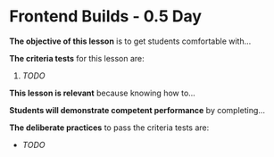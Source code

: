 
# Frontend Builds - 0.5 Day

**The objective of this lesson** is to get students comfortable with...

**The criteria tests** for this lesson are:

1. _TODO_

**This lesson is relevant** because knowing how to...

**Students will demonstrate competent performance** by completing...

**The deliberate practices** to pass the criteria tests are:
- _TODO_

